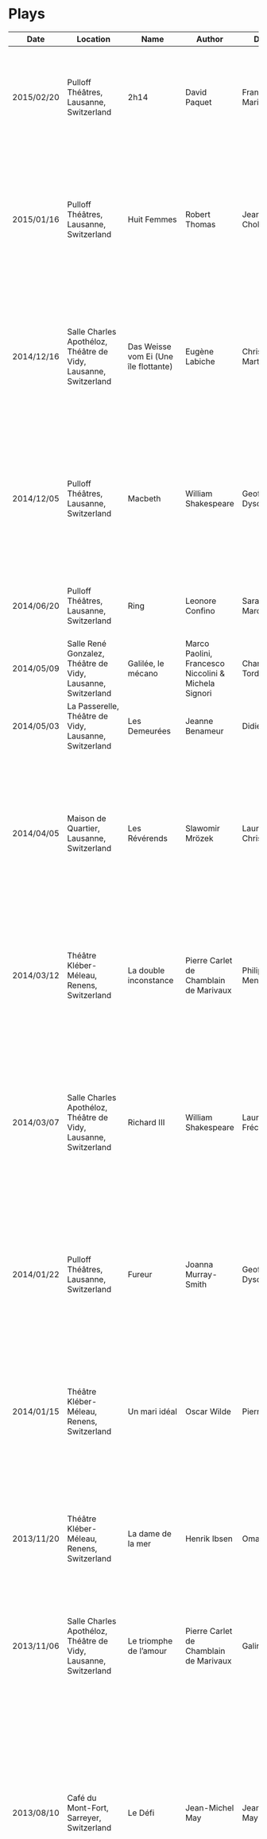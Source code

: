 # Plays
Date | Location | Name | Author | Director | Adaptation | Translation | Actors | Rating | Comments
--- | --- | --- | --- | --- | --- | --- | --- | --- | ---
<a name="77"></a>2015/02/20 | Pulloff Théâtres, Lausanne, Switzerland | 2h14 | David Paquet | François Marin |  |  | Barbara Tobola, Christine Vouilloz, Mali van Valenberg, Cédric Dorier, Marc Mayoraz, and Julien George | ![4](https://raw.github.com/obruchez/public-src/master/img/stars4_0.png) | 
<a name="76"></a>2015/01/16 | Pulloff Théâtres, Lausanne, Switzerland | Huit Femmes | Robert Thomas | Jean-Gabriel Chobaz |  |  | Caroline Althaus, Isabelle Bosson, Josette Chanel, Véronique Doleyres, Michèle Grand, Paola Landolt, Maria Métral, and Caroline Roëlands | ![3.75](https://raw.github.com/obruchez/public-src/master/img/stars4_0.png) | 
<a name="75"></a>2014/12/16 | Salle Charles Apothéloz, Théâtre de Vidy, Lausanne, Switzerland | Das Weisse vom Ei (Une île flottante) | Eugène Labiche | Christoph Marthaler |  |  | Marc Bodnar, Carina Braunschmidt, Charlotte Clamens, Raphael Clamer, Catriona Guggenbühl, Ueli Jäggi, Graham F. Valentine, and Nikola Weisse | ![3.75](https://raw.github.com/obruchez/public-src/master/img/stars4_0.png) | 
<a name="74"></a>2014/12/05 | Pulloff Théâtres, Lausanne, Switzerland | Macbeth | William Shakespeare | Geoffrey Dyson |  | Antoinette Monod & Geoffrey Dyson | René-Claude Emery, Darius Kehtari, Thierry Jorand, Virginie Meisterhans, Frank Michaud, Fanny Pelichet, David Pion, Pierric Tenthorey, and Raoul Teuscher | ![4](https://raw.github.com/obruchez/public-src/master/img/stars4_0.png) | 
<a name="73"></a>2014/06/20 | Pulloff Théâtres, Lausanne, Switzerland | Ring | Leonore Confino | Sarah Marcuse |  |  | Maud Faucherre, David Marchetto, and Alyssa Hochstaetter | ![4](https://raw.github.com/obruchez/public-src/master/img/stars4_0.png) | 
<a name="72"></a>2014/05/09 | Salle René Gonzalez, Théâtre de Vidy, Lausanne, Switzerland | Galilée, le mécano | Marco Paolini, Francesco Niccolini & Michela Signori | Charles Tordjman |  | Daniela Almansi, Franceso Niccolini & Marco Paolini | Marco Paolini | ![3.75](https://raw.github.com/obruchez/public-src/master/img/stars4_0.png) | 
<a name="71"></a>2014/05/03 | La Passerelle, Théâtre de Vidy, Lausanne, Switzerland | Les Demeurées | Jeanne Benameur | Didier Carrier |  |  | Maria Perez, Laurence Vielle, and Béatrice Graf | ![3.75](https://raw.github.com/obruchez/public-src/master/img/stars4_0.png) | 
<a name="70"></a>2014/04/05 | Maison de Quartier, Lausanne, Switzerland | Les Révérends | Slawomir Mrözek | Laurence Christen |  |  | Adrien Borruat, Nicolas Crisci, Françoise Gounod, Isabelle Guignet, Merlin Leuenberger, Pierre Luthi, Miriam Perraudin, Agnes Sontheim, and Marthe Verschueren | ![3.5](https://raw.github.com/obruchez/public-src/master/img/stars3_5.png) | 
<a name="69"></a>2014/03/12 | Théâtre Kléber-Méleau, Renens, Switzerland | La double inconstance | Pierre Carlet de Chamblain de Marivaux | Philippe Mentha |  |  | Alexandra Tiedemann, Barbara Tobola, Céline Nidegger, Lise Ramu, Darius Kehtari, David Pion, Christian Robert-Charrue, and Philippe Mentha | ![3.75](https://raw.github.com/obruchez/public-src/master/img/stars4_0.png) | 
<a name="68"></a>2014/03/07 | Salle Charles Apothéloz, Théâtre de Vidy, Lausanne, Switzerland | Richard III | William Shakespeare | Laurent Fréchuret |  | Dorothée Zumstein | Jean-Claude Bolle-Reddat, Amaury de Crayencour, Thierry Gibault, Pierre Hiessler, David Houri, Pauline Huruguen, Jessica Martin, Nine de Montal, Dominique Pinon, and Martine Schambacher | ![4](https://raw.github.com/obruchez/public-src/master/img/stars4_0.png) | 
<a name="67"></a>2014/01/22 | Pulloff Théâtres, Lausanne, Switzerland | Fureur | Joanna Murray-Smith | Geoffrey Dyson |  | Geoffrey Dyson | Claude-Inga Barbey, Isabelle Bosson, Carole Schafroth, Pierre Banderet, Aidan Büchi, Michel Demierre, and David Marchetto  | ![3.75](https://raw.github.com/obruchez/public-src/master/img/stars4_0.png) | 
<a name="66"></a>2014/01/15 | Théâtre Kléber-Méleau, Renens, Switzerland | Un mari idéal | Oscar Wilde | Pierre Bauer |  |  | Mélanie Olivia Bauer, Josette Chanel, Georges Grbic, Yves Jenny, Natacha Koutchoumov, Virginie Meisterhans, Nicolas Rinuy, and Christian Robert-Charrue | ![4](https://raw.github.com/obruchez/public-src/master/img/stars4_0.png) | 
<a name="65"></a>2013/11/20 | Théâtre Kléber-Méleau, Renens, Switzerland | La dame de la mer | Henrik Ibsen | Omar Porras |  | Marco Sabbatini | Sophie Botte, Olivia Dalric, Paul Jeanson, Serge Martin, Jeanne Pasquier, François Praud, Philippe Cantor, and Didier Puntos | ![4.5](https://raw.github.com/obruchez/public-src/master/img/stars4_5.png) | 
<a name="64"></a>2013/11/06 | Salle Charles Apothéloz, Théâtre de Vidy, Lausanne, Switzerland | Le triomphe de l’amour | Pierre Carlet de Chamblain de Marivaux | Galin Stoev |  |  | Julien Alembik, Laurent Caron, François Clavier, Yann Lheureux, Nicolas Maury, Pierre Moure, and Airy Routier | ![4](https://raw.github.com/obruchez/public-src/master/img/stars4_0.png) | 
<a name="63"></a>2013/08/10 | Café du Mont-Fort, Sarreyer, Switzerland | Le Défi | Jean-Michel May | Jean-Michel May |  |  | Groupe Théâtral Le Moulin, Marc-André May, Christophe Dumoulin, Sylvain Besse, Gérald Maret, Grégory Lugon-Moulin, Vincent May, Jean-Marc Masson, Jocelyne Bovey, Simone Tristan, Sophie Luisier, Maria May, Véronyque May, Pierrette Coquoz, and Emilie May | ![2.25](https://raw.github.com/obruchez/public-src/master/img/stars2_5.png) | 
<a name="62"></a>2013/05/19 | Theater des Westens, Berlin, Switzerland | Tanz der Vampire | Michael Kunze | Roman Polanski |  |  | Graf von Krolock, Mercedesz Csampai, Michael Heller, Veit Schäfermeier, Jerzy Jeszke, Anja Wessel, Goele De Raedt, Stefan Büdenbender, and Marc Liebisch | ![3.5](https://raw.github.com/obruchez/public-src/master/img/stars3_5.png) | Musical. Music by Jim Steinman.
<a name="61"></a>2012/08/18 | Le Bouveret, Switzerland | Mamie Google | Thierry Pahud | Olivier Duperre |  |  | Théâtre du Croûtion and Marianne Noël | ![3.5](https://raw.github.com/obruchez/public-src/master/img/stars3_5.png) | 
<a name="60"></a>2012/03/17 | Salle de jeunesse, Sarreyer, Switzerland | Donne-moi ton coeur | Roberto Capezzone | Jean-Michel May |  |  | Groupe Théâtral Le Moulin, Simone Tristan, and Sophie Deslarzes | ![2](https://raw.github.com/obruchez/public-src/master/img/stars2_0.png) | 
<a name="59"></a>2012/02/24 | Théâtre Kléber-Méleau, Renens, Switzerland | Ballade de la geôle de Reading et deux contes | Oscar Wilde | Philippe Mentha |  | Pierre Mac Orlan & Jules Castier | Lise Ramu, Juliana Samarine, and Philippe Mentha | ![3.5](https://raw.github.com/obruchez/public-src/master/img/stars3_5.png) | 
<a name="58"></a>2012/02/15 | Salle Charles Apothéloz, Théâtre de Vidy, Lausanne, Switzerland | Histoire du soldat | Charles-Ferdinand Ramuz | Roland Auzet |  |  | Thomas Fersen | ![3.5](https://raw.github.com/obruchez/public-src/master/img/stars3_5.png) | 
<a name="57"></a>2012/02/01 | Salle de répétition, Théâtre de Vidy, Lausanne, Switzerland | La fausse suivante (ou le fourbe puni) | Pierre Carlet de Chamblain de Marivaux | Nadia Vonderheyden |  |  | Mohand Azzoug, Catherine Baugué, Julien Flament, Lamya Regragui, Arnaud Troalic, and Nadia Vonderheyden | ![3.75](https://raw.github.com/obruchez/public-src/master/img/stars4_0.png) | 
<a name="56"></a>2012/01/11 | La Passerelle, Théâtre de Vidy, Lausanne, Switzerland | Lettre au père | Franz Kafka | Jean-Yves Ruf |  | Monique Laederach | Jean-Quentin Châtelain | ![3.5](https://raw.github.com/obruchez/public-src/master/img/stars3_5.png) | 
<a name="55"></a>2011/12/21 | Salle Charles Apothéloz, Théâtre de Vidy, Lausanne, Switzerland | Quartier lointain | Jirô Taniguchi | Dorian Rossel |  |  | Rodolphe Dekowski, Mathieu Delmonté, Xavier Fernandez-Cavada, Karim Kadjar, Delphine Lanza, Elodie Weber, Patricia Bosshard, and Anne Gillot | ![4](https://raw.github.com/obruchez/public-src/master/img/stars4_0.png) | 
<a name="54"></a>2011/12/14 | Salle de répétition, Théâtre de Vidy, Lausanne, Switzerland | Les Juifs | Gotthold Ephraïm Lessing | Hervé Loichemol |  |  | Ahmed Belbachir, Juan Antonio Crespillo, Anne Durand, Philippe Ehinger, Jean-Paul Favre, Michel Kullmann, and Aurélia Lüscher | ![3.75](https://raw.github.com/obruchez/public-src/master/img/stars4_0.png) | 
<a name="53"></a>2011/12/10 | Château d'Oron, Oron-le-Châtel, Switzerland | Vengeances et Délices | ? | ? |  |  | ? | ![3](https://raw.github.com/obruchez/public-src/master/img/stars3_0.png) | 
<a name="52"></a>2011/11/15 | Salle Charles Apothéloz, Théâtre de Vidy, Lausanne, Switzerland | Deux hommes jonglaient dans leur tête | Roland Auzet, Jérôme Thomas & Mathurin Bolze | Mathurin Bolze |  |  | Roland Auzet and Jérôme Thomas | ![3.5](https://raw.github.com/obruchez/public-src/master/img/stars3_5.png) | 
<a name="51"></a>2011/11/08 | Chapiteau Vidy-L, Théâtre de Vidy, Lausanne, Switzerland | Amours chagrines | Emanuelle delle Piane | Patrick Haggiag |  |  | Jacqueline Corpataux , Benoit Di Marco , Natacha Mendès, Didier Menin , Guillaume Prin, and Selvi Purro | ![4](https://raw.github.com/obruchez/public-src/master/img/stars4_0.png) | 
<a name="50"></a>2011/11/05 | Casino, Saxon, Switzerland | La bonne planque | Michel André | Philippe Abbet & Alexis Giroud |  |  | Philippe Abbet, Muriel Délèze, Olivier Giroud, Myriam Manz, Roland Gard, Sylvain Guex, and Nicolas Tornay | ![2](https://raw.github.com/obruchez/public-src/master/img/stars2_0.png) | 
<a name="49"></a>2011/10/29 | Théâtre de Marens, Nyon, Switzerland | Hors-Piste | Eric Delcourt | ? |  |  | Nicolas Crisci, Elisabeth Dalang, Pierre Luthi, Miriam Perraudin, Philippe Villard, and Jacques Yersin | ![3.75](https://raw.github.com/obruchez/public-src/master/img/stars4_0.png) | 
<a name="48"></a>2011/10/12 | Salle Charles Apothéloz, Théâtre de Vidy, Lausanne, Switzerland | Lignes de faille | Nancy Huston | Stéphanie Chuat & Véronique Reymond | Véronique Reymond |  | Stéphanie Chuat, Yves Jenny, Véronique Reymond, and Valerio Scamuffa | ![4.25](https://raw.github.com/obruchez/public-src/master/img/stars4_5.png) | 
<a name="47"></a>2011/09/20 | Salle Charles Apothéloz, Théâtre de Vidy, Lausanne, Switzerland | Tartuffe | Molière | Eric Lacascade |  |  | Jérôme Bidaux, David Botbol, Arnaud Chéron, Simon Gauchet, Christophe Grégoire, Stéphane E. Jais, Norah Krief, Eric Lacascade, Daria Lippi, Millaray Lobos, and Laure Werckmann | ![4.25](https://raw.github.com/obruchez/public-src/master/img/stars4_5.png) | 
<a name="46"></a>2011/05/12 | Aula des Cèdres, Lausanne, Switzerland | Le médecin malgré lui ou le toubib à l'insu de son plein gré | Molière | Corinne Arter | Philippe Cohen |  | L'Atelier Théâtre HEP | ![3.5](https://raw.github.com/obruchez/public-src/master/img/stars3_5.png) | 
<a name="45"></a>2011/04/01 | Maison Villeagoise, Cugy, Switzerland | Le Cauchemar d'Arthur Flock | Bernard Novet | Bernard Novet |  |  | La Compagnie des Deux Masques | ![3.5](https://raw.github.com/obruchez/public-src/master/img/stars3_5.png) | 
<a name="44"></a>2011/01/27 | Théâtre du Léman, Genève, Switzerland | Les Monologues du Vagin | Eve Ensler | Isabelle Rattier | Dominique Deschamps |  | Andréa Ferréol, Stéphanie Bataille, and Emmanuelle Boidron | ![3.25](https://raw.github.com/obruchez/public-src/master/img/stars3_5.png) | 
<a name="43"></a>2010/11/18 | Salle Charles Apothéloz, Théâtre de Vidy, Lausanne, Switzerland | Les chaises | Eugène Ionesco | Luc Bondy |  |  | Dominique Reymond, Micha Lescot, and Roch Leibovici | ![3.75](https://raw.github.com/obruchez/public-src/master/img/stars4_0.png) | 
<a name="42"></a>2010/05/04 | Salle Charles Apothéloz, Théâtre de Vidy, Lausanne, Switzerland | Raoul | James Thiérrée | James Thiérrée |  |  | James Thiérrée | ![3.5](https://raw.github.com/obruchez/public-src/master/img/stars3_5.png) | 
<a name="41"></a>2010/03/27 | Le Moulin, Sarreyer, Switzerland | Midi dernier délai | Jean-Claude Martineau | Jean-Michel May |  |  | Caspar Eigelsreiter, Sophie Deslarzes, Simone Tristan, Jocelyne Bovey, Marc-André May, Gérald Maret, Vincent May, Véronyque May, and Maria May | ![2.5](https://raw.github.com/obruchez/public-src/master/img/stars2_5.png) | 
<a name="40"></a>2010/03/18 | Théâtre Kléber-Méleau, Renens, Switzerland | Phèdre | Jean Racine | Philippe Mentha |  |  | Caroline Cons, Virginie Meisterhans, Marie Probst, Lise Ramu, Rose Thiery, Ahmed Belbachir, Jean-Louis Johannides, and Philippe Mentha | ![3.75](https://raw.github.com/obruchez/public-src/master/img/stars4_0.png) | 
<a name="39"></a>2009/12/11 | Théâtre Kléber-Méleau, Renens, Switzerland | Rosa, la vie | Rosa Luxemburg | Anouk Grinberg |  | Laure Bernardi | Anouk Grinberg | ![3.75](https://raw.github.com/obruchez/public-src/master/img/stars4_0.png) | 
<a name="38"></a>2009/11/20 | Salle Charles Apothéloz, Théâtre de Vidy, Lausanne, Switzerland | Pourquoi la cuisine ? | Mladen Materic & Peter Handke | Mladen Materic |  |  | Damien Bernard, Paul Chiributa, Thierry Dussout, Loreen Farnier, Emmanuelle Hiron, Cathy Pollini, Haris Resic / Denes Debrei, Sodadeth San, Tihomir Vujicic, Josiane Wilson, and Thomas Lehmann | ![3.5](https://raw.github.com/obruchez/public-src/master/img/stars3_5.png) | 
<a name="37"></a>2009/11/18 | La Passerelle, Théâtre de Vidy, Lausanne, Switzerland | La musica deuxième | Marguerite Duras | Philippe Sireuil |  |  | Anne Martinet and Michel Voïta | ![4](https://raw.github.com/obruchez/public-src/master/img/stars4_0.png) | 
<a name="36"></a>2009/11/10 | Théâtre 2.21, Lausanne, Switzerland | Comédie | Samuel Beckett | Magdalena Czartoryjska-Meier |  |  | Magdalena Czartoryjska-Meier, Anne-Frédérique Rochat, and Marco Facchino | ![3.25](https://raw.github.com/obruchez/public-src/master/img/stars3_5.png) | 
<a name="35"></a>2009/09/10 | Débarcadère, Cully, Switzerland | Le Garçon Savoyard | Charles-Ferdinand Ramuz | Gérard Demierre | Claude Naine |  |  | ![3.25](https://raw.github.com/obruchez/public-src/master/img/stars3_5.png) | "150 comédiens, figurants, techniciens, bénévoles, entourés par des professionnels du spectacle."
<a name="34"></a>2009/08/28 | Champsec, Switzerland | Ma forêt, mon fleuve | S. Corinna Bille | Monique Décosterd |  |  | Mathieu Bessero, Ledwina Constantini, Monique Décosterd, Olivier Gabus, Anastasia Gohard, Eleonore Heiniger-Goetschmann, Sébastien Heiniger, and Samatha Surchat | ![4](https://raw.github.com/obruchez/public-src/master/img/stars4_0.png) | 
<a name="33"></a>2009/08/08 | Issert, Switzerland | Un violon sur le toit | Joseph Stein | Jean-Marc Copt |  |  | Michel Copt | ![3.75](https://raw.github.com/obruchez/public-src/master/img/stars4_0.png) | "50 acteurs, chanteurs, danseurs et 14 musiciens vont interpréter cette oeuvre merveilleuse, jouée 3500 fois à Broadway."
<a name="32"></a>2008/09/03 | Amphithéâtre, Martigny, Switzerland | Martignix | Alexis Giroud & Yann Lambiel | Jean-Luc Barbezat & Alexis Giroud |  |  | Sophie Besse, Alexandre Caniglia, Fabrice Bruchez, Jean-Louis Droz, Benoît Fellay, Yann Lambiel, Aline Vaudan, Julien Stettler, Jacques Métrailler, Benoît Vaudan, Evelyne Giroud, Olivier Giroud, Léonard Fellay, Nicolas Giroud, and Renaud Grandidier | ![3.25](https://raw.github.com/obruchez/public-src/master/img/stars3_5.png) | 
<a name="31"></a>2008/07/18 | Le Bouveret, Switzerland | Le Comte De Monte-Cristo | Alexandre Dumas | Olivier Duperrrex | Gil Pidoux |  | Théâtre du Croûtion | ![3.75](https://raw.github.com/obruchez/public-src/master/img/stars4_0.png) | 
<a name="30"></a>2008/04/29 | La Passerelle, Théâtre de Vidy, Lausanne, Switzerland | Classe | Blandine Keller | François Rodinson |  |  | Océane Mozas | ![4](https://raw.github.com/obruchez/public-src/master/img/stars4_0.png) | 
<a name="29"></a>2008/04/18 | Chapiteau, Théâtre de Vidy, Lausanne, Switzerland | Les Caprices De Mariane | Alfred de Musset | Jean Liermier |  |  | Anna Pieri, Bastien Semenzato, Stéphane Boschung, Philippe Panizzon, Pascale Gudel, and Lionel Brady | ![4](https://raw.github.com/obruchez/public-src/master/img/stars4_0.png) | 
<a name="28"></a>2008/04/16 | Salle Charles Apothéloz, Théâtre de Vidy, Lausanne, Switzerland | La Seconde Surprise De L'Amour | Pierre Carlet de Chamblain de Marivaux | Luc Bondy |  |  | Pascal Bongard, Audrey Bonnet, Clotilde Hesme, Roger Jendly, Roch Leibovici, and Micha Lescot | ![4.25](https://raw.github.com/obruchez/public-src/master/img/stars4_5.png) | 
<a name="27"></a>2008/04/08 | Pulloff Théâtres, Lausanne, Switzerland | Rapport À Une Académie | Franz Kafka | Denise Carla Haas |  | Bernard Lorthlary | Yves Jenny and Valérie Liengme | ![3.25](https://raw.github.com/obruchez/public-src/master/img/stars3_5.png) | 
<a name="26"></a>2008/03/06 | Espace Culturel des Terreaux, Lausanne, Switzerland | Éloge De La Faiblesse | Alexandre Jollien | Charles Tordjman | Charles Tordjman |  | Robert Bouvier and Yves Jenny | ![3.75](https://raw.github.com/obruchez/public-src/master/img/stars4_0.png) | 
<a name="25"></a>2008/03/05 | Pulloff Théâtres, Lausanne, Switzerland | Mesure Pour Mesure | William Shakespeare | Anne Vouilloz & Joseph E. Voeffray |  | Jean-Michel Déprats | Renaud Berger, Magdalena Czartoryjska Meier, Gilbert Divorne, Frédéric Lugon, Julien Mages, Philippe Mathey, Marc Mayoraz, Philippe Morand, Fred Mudry, Patricia Naegeli, Raoul Teuscher, Isabelle Tosic, and Anne Vouilloz | ![3.75](https://raw.github.com/obruchez/public-src/master/img/stars4_0.png) | 
<a name="24"></a>2008/02/20 | Théâtre Kléber-Méleau, Renens, Switzerland | Salomé | Oscar Wilde | Anne Bisang |  |  | Lolita Chammah, Daniel Martin, Elidan Arzoni, Léonard Bertholet, Juan Bilbeny, Olivia Csiky Trnka, Céline Goormaghtigh, Khaled Khouri, Philippe Panizzon, and Florian Sapey | ![3.25](https://raw.github.com/obruchez/public-src/master/img/stars3_5.png) | 
<a name="23"></a>2008/02/09 | Pulloff Théâtres, Lausanne, Switzerland | Les Liaisons Dangereuses | Pierre Choderlos de Laclos | Jean-Gabriel Chobaz | Christopher Hampton | Jean-Claude Brisville | Maria Pérez, Gabriele Bazzichi, Caroline Althaus, Martine Corbat, Erica Denzler, Khany Hamdaoui, Véronique Montel, Gilbert Dagon, and Stéphane Rentznik | ![4](https://raw.github.com/obruchez/public-src/master/img/stars4_0.png) | 
<a name="22"></a>2008/01/29 | Salle Charles Apothéloz, Théâtre de Vidy, Lausanne, Switzerland | Fish Love | Anton Chekhov | Lilo Baur |  |  | Isabelle Caillat, Claudia de Serpa Soares, Pascal Dujour, Michel Ochowiak, Nikita Gouzovsky, Kostas Philippoglou, and Jiorgos Simeonidis | ![4](https://raw.github.com/obruchez/public-src/master/img/stars4_0.png) | 
<a name="21"></a>2008/01/10 | Espace Culturel des Terreaux, Lausanne, Switzerland | Le Clandestin Et Son Van Gogh | Edith Cortessis | Jean Mars |  |  | André Cortessis, Hubert Cudré, and Edith Cortessis | ![3.75](https://raw.github.com/obruchez/public-src/master/img/stars4_0.png) | 
<a name="20"></a>2007/12/06 | Pulloff Théâtres, Lausanne, Switzerland | Honour | Joanna Murray-Smith | Geoffrey Dyson |  | Antoinette Monod & Geoffrey Dyson | Sibylle Blanc, Monica Budde, Florence Minder, and Pierre Banderet | ![4.25](https://raw.github.com/obruchez/public-src/master/img/stars4_5.png) | 
<a name="19"></a>2007/11/09 | Espace Culturel des Terreaux, Lausanne, Switzerland | Le Visiteur | Eric-Emmanuel Schmitt | Gildas Bourdet |  |  | Alexandre von Sivers, Benoît Verhaert, Nathalie Laroche, and Gérald Wauthia | ![3.75](https://raw.github.com/obruchez/public-src/master/img/stars4_0.png) | 
<a name="18"></a>2007/11/07 | Pulloff Théâtres, Lausanne, Switzerland | Il Faut Parfois Se Servir D'Un Poignard Pour Se Frayer Un Chemin | Roberto Alvim | François Marin |  |  | Caroline Althaus, Severine Hirondelle, Virginie Meisterhans, Isabelle Tosic, Virginie Lièvre, Marc Mayoraz, Raoul Teuscher, and Frédéric Lugon | ![3.75](https://raw.github.com/obruchez/public-src/master/img/stars4_0.png) | 
<a name="17"></a>2007/11/02 | Salle de Répétition, Théâtre de Vidy, Lausanne, Switzerland | Le Neveu De Wittgenstein | Thomas Bernhard | Bernard Levy | Bernard Levy |  | Serge Merlin | ![4.25](https://raw.github.com/obruchez/public-src/master/img/stars4_5.png) | 
<a name="16"></a>2007/11/01 | Salle Charles Apothéloz, Théâtre de Vidy, Lausanne, Switzerland | Espresso | ? | ? |  |  | Circo Aero and Les Objets Volants | ![3.5](https://raw.github.com/obruchez/public-src/master/img/stars3_5.png) | Nouveau cirque.
<a name="15"></a>2007/09/12 | Lyceum Theatre, London, UK | The Lion King | Roger Allers & Irene Mecchi | Julie Taymor |  |  | Jonathan Bishop / Lorcan Odufuwa-Bolger, Brian Temba, Alexi Khadime, Ruqayyah Hanningham / Winnie Bojang, Lloyd Notice, James Simmons, Brown Lindiwe Mknize, Eric Mallett, Nick Mercer, Keith Bookman, Gary Forbes, Mark Sangster, and Alison Addo | ![4.25](https://raw.github.com/obruchez/public-src/master/img/stars4_5.png) | Musical.
<a name="14"></a>2007/06/16 | Pulloff Théâtres, Lausanne, Switzerland | Les Ravages De L'Ennui Chez Les Oursins | Laurent Flutsch | Jean-Luc Barbezat |  |  | Laurent Flutsch | ![4](https://raw.github.com/obruchez/public-src/master/img/stars4_0.png) | Spectacle humoristique.
<a name="13"></a>2007/06/15 | Salle Charles Apothéloz, Théâtre de Vidy, Lausanne, Switzerland | Le Médecin Malgré Lui | Molière | Jean Liermier |  |  | Anne-Marie Delbart, Mathieu Delmonté, Évelyne Didi, Marie Druc, Eric Elmosnino, Michel Kulmann, Philippe Mathey, Alain Pralon, and Delphine de Stoutz | ![3.75](https://raw.github.com/obruchez/public-src/master/img/stars4_0.png) | 
<a name="12"></a>2007/05/16 | Salle Charles Apothéloz, Théâtre de Vidy, Lausanne, Switzerland | Une Lune Pour Les Déshérités | Eugène O'Neil | Robert Bouvier |  | Jacqueline Autrusseau & Maurice Goldring | Yves Adam, Anne Benoit, Jean-Quentin Châtelain, Jean-Claude Frissung, and Olivier Nicola | ![3.75](https://raw.github.com/obruchez/public-src/master/img/stars4_0.png) | 
<a name="11"></a>2007/05/10 | Théâtre Kléber-Méleau, Renens, Switzerland | Les Femmes Savantes | Molière | Philippe Mentha |  |  | Séverine Bujard, Fabienne Guelpa, Virginie Meisterhans, Lise Ramu, Alexandra Tiedemann, Samy Benjamin, Jean Bruno, Juan-Antonio Crespillo, Michel Fidanza, Christian Gregori,, Philippe Mentha, and Nicolas Rinuy | ![4](https://raw.github.com/obruchez/public-src/master/img/stars4_0.png) | 
<a name="10"></a>2007/02/20 | Bouffes Parisiens, Paris, France | L'Éventail De Lady Windermere | Oscar Wilde | Sébastien Azzopardi | Pierre Laville |  | Geneviève Casile, Elisa Sergent, Jean-Philippe Bêche, Marie-France Santon, Jean-François Guilliet, Sébastien Azzopardi, Franck Desmedt, Frédéric Imberty, and Anaïs Harte | ![4.5](https://raw.github.com/obruchez/public-src/master/img/stars4_5.png) | 
<a name="9"></a>2006/11/26 | Chapiteau, Théâtre de Vidy, Lausanne, Switzerland | Au Bord De L'Eau | Eve Bonfanti & Yves Hunstad | Eve Bonfanti & Yves Hunstad |  |  | Eve Bonfanti and Yves Hunstad | ![3.5](https://raw.github.com/obruchez/public-src/master/img/stars3_5.png) | 
<a name="8"></a>2006/07/19 | Vérossaz, Switzerland | Léonard De Vinci | Alexis Giroud | Olivier Duperrex |  |  | Théâtre du Croûtion | ![3.75](https://raw.github.com/obruchez/public-src/master/img/stars4_0.png) | 
<a name="7"></a>2006/06/04 | Théâtre Barnabé, Servion, Switzerland | La Guerre Des Boutons | Louis Pergaud | Emmanuel Samatani | Emmanuel Samatani |  |  | ![3.5](https://raw.github.com/obruchez/public-src/master/img/stars3_5.png) | 
<a name="6"></a>2006/06/02 | Théâtre du Jorat, Mézières, Switzerland | L'Avare | Molière | Gisèle Sallin |  |  | Roger Jendly, Céline Cesa, Xavier Deniau, Anne Jenny, Olivier Havran, Benjamin Kraatz, Irma Riser-Zogaï, Véronique Mermoud, Yann Pugin, Alfredo Gnasso, and Raïssa Mariotti | ![4](https://raw.github.com/obruchez/public-src/master/img/stars4_0.png) | 
<a name="5"></a>2006/05/23 | Théâtre de Vevey, Vevey, Switzerland | Le Médecin Malgré Lui Ou Le Toubib À L'Insu De Son Plein Gré | Molière | Philippe Cohen | Philippe Cohen |  | Sara Barberis, Gaspard Boesch, Philippe Cohen, Sabrina Martin, Jean-Marc Morel, Julien Opoix, Brigitte Rosset, and Karim Slama | ![3.5](https://raw.github.com/obruchez/public-src/master/img/stars3_5.png) | 
<a name="4"></a>2006/05/12 | Théâtre du Jorat, Mézières, Switzerland | Lunes De Miel | Noël Coward | Bernard Murat |  | Eric-Emmanuel Schmitt | Pierre Arditi and Evelyne Bouix | ![2.5](https://raw.github.com/obruchez/public-src/master/img/stars2_5.png) | 
<a name="3"></a>2006/05/11 | La Passerelle, Théâtre de Vidy, Lausanne, Switzerland | Dernière Lettre À Théo | Metin Arditi | Anne Vouilloz |  |  | Roland Vouilloz | ![4.5](https://raw.github.com/obruchez/public-src/master/img/stars4_5.png) | 
<a name="2"></a>2006/04/04 | Pulloff Théâtres, Lausanne, Switzerland | Cinq filles couleur pêche | Alan Ball | François Marin |  |  | Caroline Althaus, Christine Brammeier, Virginie Meisterhans, Geneviève Pasquier, Barbara Tobola, and Marc Mayoraz |  | 
<a name="1"></a>1986/??/?? | Fionnay, Switzerland | L'Ortie Sauvage | Simone Collet | Gérard Demière |  |  |  |  | Possible dates: July 25-26, August 1, 2, 8, 9, or 15, 1986. Music by Anan Diepen.
